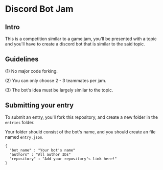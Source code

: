 # Discord Bot Jam

## Intro

This is a competition similar to a game jam, you'll be presented with a topic and you'll have to create a discord bot that is similar to the said topic.

## Guidelines

(1) No major code forking.
  
(2) You can only choose 2 - 3 teammates per jam.
  
(3) The bot's idea must be largely similar to the topic.


## Submitting your entry

To submit an entry, you'll fork this repository, and create a new folder in the `entries` folder.

Your folder should consist of the bot's name, and you should create an file named `entry.json`.

```
{
  "bot_name" : "Your bot's name"
  "authors" : "All author IDs"
  "repository" : "Add your repository's link here!"
}
